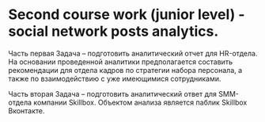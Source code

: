 # Second course work (junior level) - social network posts analytics.

Часть первая
Задача – подготовить аналитический отчет для HR-отдела. На основании проведенной аналитики предполагается составить рекомендации для отдела кадров по стратегии набора персонала, а также по взаимодействию с уже имеющимися сотрудниками.

Часть вторая
Задача – подготовить аналитический ответ для SMM-отдела компании Skillbox.
Объектом анализа является паблик Skillbox Вконтакте.
